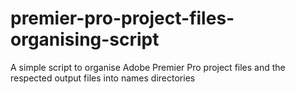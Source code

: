 # premier-pro-project-files-organising-script
A simple script to organise Adobe Premier Pro project files and the respected output files into names directories 
